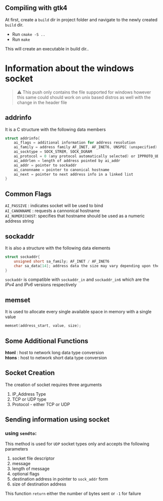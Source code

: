 ## Compiling with gtk4 
At first, create a `build` dir in project folder and navigate to the newly created `build` dir.

* Run `cmake -S ..` 
* Run `make`

This will create an executable in build dir..

# Information about the windows socket
> ⚠️ This push only contains the file supported for windows however this same could should work on unix based distros as well with the change in the header file
## addrinfo
It is a C structure with the following data members  
```c
struct addrinfo{
    ai_flags = additional information for address resolution
    ai_family = address family AF_INET, AF_INET6, UNSPEC (unspecified)
    ai_socktype = SOCK_STREM, SOCK_DGRAM
    ai_protocol = 0 (any protocol automatically selected) or IPPROTO_UDP, IPPROTO_TCP
    ai_addrlen = length of address pointed by ai_addr
    ai_addr = pointer to sockaddr
    ai_canonname = pointer to canonical hostname
    ai_next = pointer to next address info in a linked list
}
```
## Common Flags
`AI_PASSIVE` : indicates socket will be used to bind  
`AI_CANONNAME` : requests a cannonical hostname  
`AI_NUMERICHOST`: specifies that hostname should be used as a numeric address string  

## sockaddr
It is also a structure with the following data elements
```c
struct sockaddr{
    unsigned short sa_family; AF_INET / AF_INET6
    char sa_data[14]; address data the size may vary depending upon the type of address
}
```

`sockaddr` is compatible with `sockaddr_in` and `sockaddr_in6` which are the *IPv4* and *IPv6* versions respectively  

## memset
It is used to allocate every single available space in memory with a single value  
```c
memset(address_start, value, size);
```

## Some Additional Functions
**htonl** : host to network long data type conversion  
**htons** : host to network short data type conversion

## Socket Creation
The creation of socket requires three arguments  
1. IP_Address Type
2. TCP or UDP type
3. Protocol - either TCP or UDP

## Sending information using socket
### using `sendto`:
This method is used for `UDP` socket types only and accepts the following parameters  
1. socket file descriptor
2. message
3. length of message
4. optional flags
5. destination address in pointer to `sock_addr` form
6. size of destination address

This function `return` either the number of bytes sent or `-1` for failure
